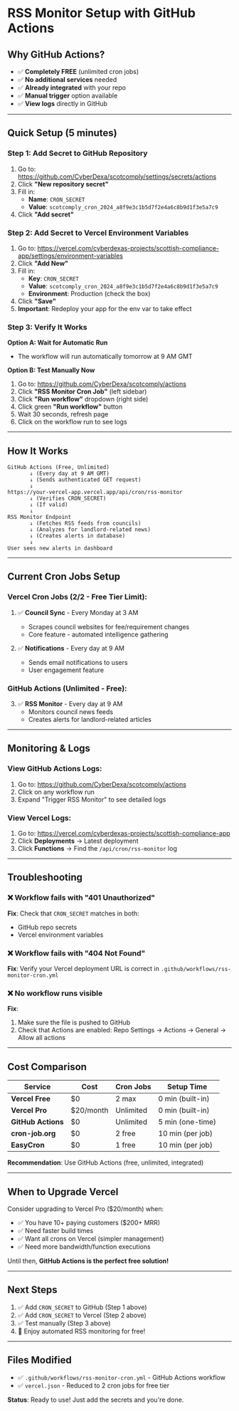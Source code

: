 # RSS Monitor Setup with GitHub Actions

## Why GitHub Actions?
- ✅ **Completely FREE** (unlimited cron jobs)
- ✅ **No additional services** needed
- ✅ **Already integrated** with your repo
- ✅ **Manual trigger** option available
- ✅ **View logs** directly in GitHub

---

## Quick Setup (5 minutes)

### Step 1: Add Secret to GitHub Repository

1. Go to: https://github.com/CyberDexa/scotcomply/settings/secrets/actions
2. Click **"New repository secret"**
3. Fill in:
   - **Name**: `CRON_SECRET`
   - **Value**: `scotcomply_cron_2024_a8f9e3c1b5d7f2e4a6c8b9d1f3e5a7c9`
4. Click **"Add secret"**

### Step 2: Add Secret to Vercel Environment Variables

1. Go to: https://vercel.com/cyberdexas-projects/scottish-compliance-app/settings/environment-variables
2. Click **"Add New"**
3. Fill in:
   - **Key**: `CRON_SECRET`
   - **Value**: `scotcomply_cron_2024_a8f9e3c1b5d7f2e4a6c8b9d1f3e5a7c9`
   - **Environment**: Production (check the box)
4. Click **"Save"**
5. **Important**: Redeploy your app for the env var to take effect

### Step 3: Verify It Works

**Option A: Wait for Automatic Run**
- The workflow will run automatically tomorrow at 9 AM GMT

**Option B: Test Manually Now**
1. Go to: https://github.com/CyberDexa/scotcomply/actions
2. Click **"RSS Monitor Cron Job"** (left sidebar)
3. Click **"Run workflow"** dropdown (right side)
4. Click green **"Run workflow"** button
5. Wait 30 seconds, refresh page
6. Click on the workflow run to see logs

---

## How It Works

```
GitHub Actions (Free, Unlimited)
       ↓ (Every day at 9 AM GMT)
       ↓ (Sends authenticated GET request)
       ↓
https://your-vercel-app.vercel.app/api/cron/rss-monitor
       ↓ (Verifies CRON_SECRET)
       ↓ (If valid)
       ↓
RSS Monitor Endpoint
       ↓ (Fetches RSS feeds from councils)
       ↓ (Analyzes for landlord-related news)
       ↓ (Creates alerts in database)
       ↓
User sees new alerts in dashboard
```

---

## Current Cron Jobs Setup

### Vercel Cron Jobs (2/2 - Free Tier Limit):
1. ✅ **Council Sync** - Every Monday at 3 AM
   - Scrapes council websites for fee/requirement changes
   - Core feature - automated intelligence gathering

2. ✅ **Notifications** - Every day at 9 AM
   - Sends email notifications to users
   - User engagement feature

### GitHub Actions (Unlimited - Free):
3. ✅ **RSS Monitor** - Every day at 9 AM
   - Monitors council news feeds
   - Creates alerts for landlord-related articles

---

## Monitoring & Logs

### View GitHub Actions Logs:
1. Go to: https://github.com/CyberDexa/scotcomply/actions
2. Click on any workflow run
3. Expand "Trigger RSS Monitor" to see detailed logs

### View Vercel Logs:
1. Go to: https://vercel.com/cyberdexas-projects/scottish-compliance-app
2. Click **Deployments** → Latest deployment
3. Click **Functions** → Find the `/api/cron/rss-monitor` log

---

## Troubleshooting

### ❌ Workflow fails with "401 Unauthorized"
**Fix**: Check that `CRON_SECRET` matches in both:
- GitHub repo secrets
- Vercel environment variables

### ❌ Workflow fails with "404 Not Found"
**Fix**: Verify your Vercel deployment URL is correct in `.github/workflows/rss-monitor-cron.yml`

### ❌ No workflow runs visible
**Fix**: 
1. Make sure the file is pushed to GitHub
2. Check that Actions are enabled: Repo Settings → Actions → General → Allow all actions

---

## Cost Comparison

| Service | Cost | Cron Jobs | Setup Time |
|---------|------|-----------|------------|
| **Vercel Free** | $0 | 2 max | 0 min (built-in) |
| **Vercel Pro** | $20/month | Unlimited | 0 min (built-in) |
| **GitHub Actions** | $0 | Unlimited | 5 min (one-time) |
| **cron-job.org** | $0 | 2 free | 10 min (per job) |
| **EasyCron** | $0 | 1 free | 10 min (per job) |

**Recommendation**: Use GitHub Actions (free, unlimited, integrated)

---

## When to Upgrade Vercel

Consider upgrading to Vercel Pro ($20/month) when:
- ✅ You have 10+ paying customers ($200+ MRR)
- ✅ Need faster build times
- ✅ Want all crons on Vercel (simpler management)
- ✅ Need more bandwidth/function executions

Until then, **GitHub Actions is the perfect free solution!**

---

## Next Steps

1. ✅ Add `CRON_SECRET` to GitHub (Step 1 above)
2. ✅ Add `CRON_SECRET` to Vercel (Step 2 above)
3. ✅ Test manually (Step 3 above)
4. 🎉 Enjoy automated RSS monitoring for free!

---

## Files Modified

- ✅ `.github/workflows/rss-monitor-cron.yml` - GitHub Actions workflow
- ✅ `vercel.json` - Reduced to 2 cron jobs for free tier

**Status**: Ready to use! Just add the secrets and you're done.
